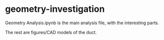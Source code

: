 # geometry-investigation
Geometry Analysis.ipynb is the main analysis file, with the interesting parts.

The rest are figures/CAD models of the duct.
